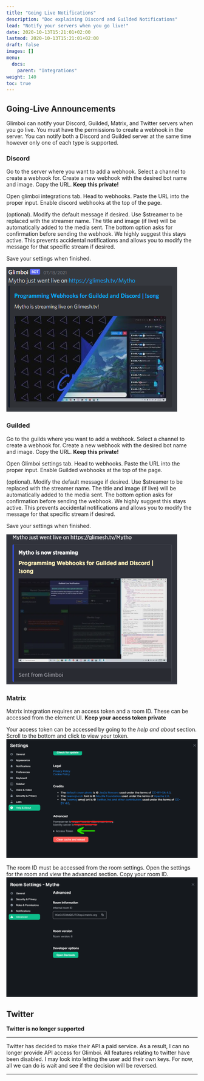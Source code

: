 ```yaml
---
title: "Going Live Notifications"
description: "Doc explaining Discord and Guilded Notifications"
lead: "Notify your servers when you go live!"
date: 2020-10-13T15:21:01+02:00
lastmod: 2020-10-13T15:21:01+02:00
draft: false
images: []
menu:
  docs:
    parent: "Integrations"
weight: 140
toc: true
---
```


## Going-Live Announcements

Glimboi can notify your Discord, Guilded, Matrix, and Twitter servers when you go live. You must have the permissions to create a webhook in the server. You can notify both a Discord and Guilded server at the same time however only one of each type is supported.

### Discord

Go to the server where you want to add a webhook. Select a channel to create a webhook for. Create a new webhook with the desired bot name and image. Copy the URL. **Keep this private!**

Open glimboi integrations tab. Head to webhooks. Paste the URL into the proper input. Enable discord webhooks at the top of the page.

(optional). Modify the default message if desired. Use $streamer to be replaced with the streamer name. The title and image (if live) will be automatically added to the media sent.
The bottom option asks for confirmation before sending the webhook. We highly suggest this stays active. This prevents accidental notifications and allows you to modify the message for that specific stream if desired.

Save your settings when finished.

<img src="/docs/integrations/discord.png" class="border-0 figure-img img-fluid blur-up lazyautosizes lazyloaded">


### Guilded

Go to the guilds where you want to add a webhook. Select a channel to create a webhook for. Create a new webhook with the desired bot name and image. Copy the URL. **Keep this private!**

Open Glimboi settings tab. Head to webhooks. Paste the URL into the proper input. Enable Guilded webhooks at the top of the page.

(optional). Modify the default message if desired. Use $streamer to be replaced with the streamer name. The title and image (if live) will be automatically added to the media sent.
The bottom option asks for confirmation before sending the webhook. We highly suggest this stays active. This prevents accidental notifications and allows you to modify the message for that specific stream if desired.

Save your settings when finished.

<img src="/docs/integrations/guilded.png" class="border-0 figure-img img-fluid blur-up lazyautosizes lazyloaded">

### Matrix

Matrix integration requires an access token and a room ID. These can be accessed from the element UI. **Keep your access token private**

Your access token can be accessed by going to the *help and about* section. Scroll to the bottom and click to view your token.
<img src="/docs/integrations/matrixToken.png" class="border-0 figure-img img-fluid blur-up lazyautosizes lazyloaded">

The room ID must be accessed from the room settings. Open the settings for the room and view the advanced section. Copy your room ID.
<img src="/docs/integrations/matrixRoom.png" class="border-0 figure-img img-fluid blur-up lazyautosizes lazyloaded">

## Twitter

**Twitter is no longer supported**

- - -
Twitter has decided to make their API a paid service. As a result, I can no longer provide API access for Glimboi. All features relating to twitter have been disabled. I may look into letting the user add their own keys. For now, all we can do is wait and see if the decision will be reversed.
- - -